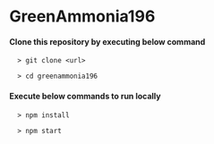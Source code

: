 # GreenAmmonia196

#### Clone this repository by executing below command
```commandline
  > git clone <url>
```
```commandline
  > cd greenammonia196
```

#### Execute below commands to run locally
```commandline
  > npm install
```
```commandline
  > npm start
```
